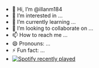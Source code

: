 - 👋 Hi, I’m @illanm184
- 👀 I’m interested in ...
- 🌱 I’m currently learning ...
- 💞️ I’m looking to collaborate on ...
- 📫 How to reach me ...
- 😄 Pronouns: ...
- ⚡ Fun fact: ...
- [![Spotify recently played](https://spotify-recently-played-readme.vercel.app/api?user=sjjtfi63oxmwuk4gjviij5ioh)](https://open.spotify.com/user/sjjtfi63oxmwuk4gjviij5ioh)

<!---
illanm184/illanm184 is a ✨ special ✨ repository because its `README.md` (this file) appears on your GitHub profile.
You can click the Preview link to take a look at your changes.
--->
